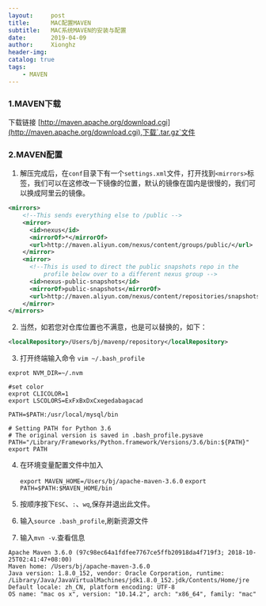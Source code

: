 ```yaml
---
layout:     post
title:      MAC配置MAVEN
subtitle:   MAC系统MAVEN的安装与配置
date:       2019-04-09
author:     Xionghz
header-img: 
catalog: true
tags:
    - MAVEN
---
```


### 1.MAVEN下载

下载链接 [http://maven.apache.org/download.cgi](http://maven.apache.org/download.cgi),下载`.tar.gz`文件

### 2.MAVEN配置

 1. 解压完成后，在`conf`目录下有一个`settings.xml`文件，打开找到`<mirrors>`标签，我们可以在这修改一下镜像的位置，默认的镜像在国内是很慢的，我们可以换成阿里云的镜像。

```xml
<mirrors>
    <!--This sends everything else to /public -->  
    <mirror>
      <id>nexus</id>
      <mirrorOf>*</mirrorOf> 
      <url>http://maven.aliyun.com/nexus/content/groups/public/</url>
    </mirror>
    <mirror>
      <!--This is used to direct the public snapshots repo in the 
          profile below over to a different nexus group -->
      <id>nexus-public-snapshots</id>
      <mirrorOf>public-snapshots</mirrorOf> 
      <url>http://maven.aliyun.com/nexus/content/repositories/snapshots/</url>
    </mirror>
</mirrors>

```

 2. 当然，如若您对仓库位置也不满意，也是可以替换的，如下：
 

```xml
<localRepository>/Users/bj/mavenp/repository</localRepository>

```

 3. 打开终端输入命令 `vim ~/.bash_profile`

```
exprot NVM_DIR=~/.nvm
  
#set color
exprot CLICOLOR=1
export LSCOLORS=ExFxBxDxCxegedabagacad

PATH=$PATH:/usr/local/mysql/bin

# Setting PATH for Python 3.6
# The original version is saved in .bash_profile.pysave
PATH="/Library/Frameworks/Python.framework/Versions/3.6/bin:${PATH}"
export PATH
```

 4. 在环境变量配置文件中加入

    `export MAVEN_HOME=/Users/bj/apache-maven-3.6.0`
    `export PATH=$PATH:$MAVEN_HOME/bin`   
 5. 按顺序按下`ESC`、`:`、`wq`,保存并退出此文件。
 6. 输入`source .bash_profile`,刷新资源文件
 7. 输入`mvn -v`.查看信息

```
Apache Maven 3.6.0 (97c98ec64a1fdfee7767ce5ffb20918da4f719f3; 2018-10-25T02:41:47+08:00)
Maven home: /Users/bj/apache-maven-3.6.0
Java version: 1.8.0_152, vendor: Oracle Corporation, runtime: /Library/Java/JavaVirtualMachines/jdk1.8.0_152.jdk/Contents/Home/jre
Default locale: zh_CN, platform encoding: UTF-8
OS name: "mac os x", version: "10.14.2", arch: "x86_64", family: "mac"
```
